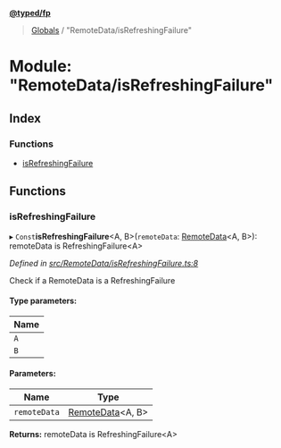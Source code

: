 **[@typed/fp](../README.md)**

> [Globals](../globals.md) / "RemoteData/isRefreshingFailure"

# Module: "RemoteData/isRefreshingFailure"

## Index

### Functions

* [isRefreshingFailure](_remotedata_isrefreshingfailure_.md#isrefreshingfailure)

## Functions

### isRefreshingFailure

▸ `Const`**isRefreshingFailure**\<A, B>(`remoteData`: [RemoteData](_remotedata_remotedata_.md#remotedata)\<A, B>): remoteData is RefreshingFailure\<A>

*Defined in [src/RemoteData/isRefreshingFailure.ts:8](https://github.com/TylorS/typed-fp/blob/6ccb290/src/RemoteData/isRefreshingFailure.ts#L8)*

Check if a RemoteData is a RefreshingFailure

#### Type parameters:

Name |
------ |
`A` |
`B` |

#### Parameters:

Name | Type |
------ | ------ |
`remoteData` | [RemoteData](_remotedata_remotedata_.md#remotedata)\<A, B> |

**Returns:** remoteData is RefreshingFailure\<A>

